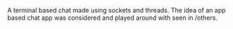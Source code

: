 A terminal based chat made using sockets and threads. The idea of an app based chat app was considered and played around with seen in /others. 
